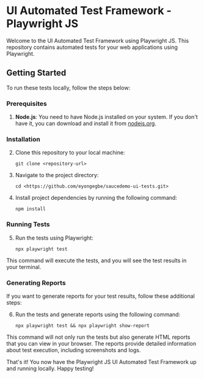 # UI Automated Test Framework - Playwright JS

Welcome to the UI Automated Test Framework using Playwright JS. This repository contains automated tests for your web applications using Playwright.

## Getting Started

To run these tests locally, follow the steps below:

### Prerequisites

1. **Node.js**: You need to have Node.js installed on your system. If you don't have it, you can download and install it from [nodejs.org](https://nodejs.org/en).

### Installation

2. Clone this repository to your local machine:

   ```shell
   git clone <repository-url>
   ```

3. Navigate to the project directory:

   ```shell
   cd <https://github.com/eyongegbe/saucedemo-ui-tests.git>
   ```

4. Install project dependencies by running the following command:

   ```shell
   npm install
   ```

### Running Tests

5. Run the tests using Playwright:

   ```shell
   npx playwright test
   ```

This command will execute the tests, and you will see the test results in your terminal.

### Generating Reports

If you want to generate reports for your test results, follow these additional steps:

6. Run the tests and generate reports using the following command:

   ```shell
   npx playwright test && npx playwright show-report
   ```

This command will not only run the tests but also generate HTML reports that you can view in your browser. The reports provide detailed information about test execution, including screenshots and logs.

That's it! You now have the Playwright JS UI Automated Test Framework up and running locally. Happy testing!